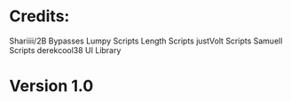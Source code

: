 # Credits:

Shariiii/2B Bypasses
Lumpy Scripts
Length Scripts
justVolt Scripts
Samuell Scripts
derekcool38 UI Library

# Version 1.0
